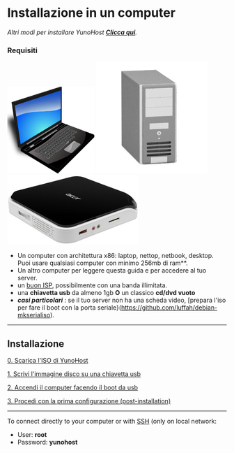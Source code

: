 # Installazione in un computer

*Altri modi per installare YunoHost **[Clicca qui](/install)**.*

### Requisiti

<img src="/images/laptop.png" width=200>
<img src="/images/desktop.jpg">
<img src="/images/nettop.jpg">

* Un computer con architettura x86: laptop, nettop, netbook, desktop.    
Puoi usare qualsiasi computer con minimo 256mb di ram**.
* Un altro computer per leggere questa guida e per accedere al tuo server.
* un [buon ISP](/isp), possibilmente con una banda illimitata.
* una **chiavetta usb** da almeno 1gb **O** un classico **cd/dvd vuoto**
* ***casi particolari*** : se il tuo server non ha una scheda video, [prepara l'iso per fare il boot con la porta seriale}(https://github.com/luffah/debian-mkserialiso).

---

## Installazione


<a class="btn btn-lg btn-default" href="/images">0. Scarica l'ISO di YunoHost</a>

<a class="btn btn-lg btn-default" href="/burn_or_copy_iso">1. Scrivi l'immagine disco su una chiavetta usb</a>

<a class="btn btn-lg btn-default" href="/boot_and_graphical_install">2. Accendi il computer facendo il boot da usb</a>

<a class="btn btn-lg btn-default" href="/postinstall">3. Procedi con la prima configurazione (post-installation)</a>

---

To connect directly to your computer or with [SSH](/ssh) (only on local network:
* User: **root**
* Password: **yunohost**


